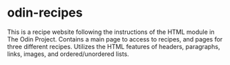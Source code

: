 # odin-recipes
This is a recipe website following the instructions of the HTML module in The Odin Project.
Contains a main page to access to recipes, and pages for three different recipes.
Utilizes the HTML features of headers, paragraphs, links, images, and ordered/unordered lists.